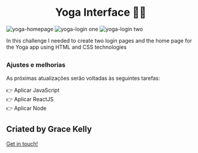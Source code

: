 <h1 align="center">
<br>
Yoga Interface 🧘‍♀️
</h1>

![yoga-homepage](https://user-images.githubusercontent.com/98786475/154991023-b072dd23-ff9b-4f11-8bae-3dbbefc7eb0e.JPG)
![yoga-login one](https://user-images.githubusercontent.com/98786475/154991025-0b995f87-6ecb-428c-8408-a425ac1f8e23.JPG)
![yoga-login two](https://user-images.githubusercontent.com/98786475/154991027-c6a6bd00-16dc-4c83-8d22-677d33878322.JPG)


In this challenge I needed to create two login pages and the home page for the Yoga app using HTML and CSS technologies

##

### Ajustes e melhorias

As próximas atualizações serão voltadas às seguintes tarefas:

 👉 Aplicar JavaScript <br>
 👉 Aplicar ReactJS <br>
 👉 Aplicar Node
 
 ##
  
## Criated by Grace Kelly
[Get in touch!](https://www.linkedin.com/in/grace-souza-19075716a/)
